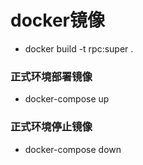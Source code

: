 
# docker镜像
- docker build -t rpc:super .

### 正式环境部署镜像
- docker-compose up

### 正式环境停止镜像
- docker-compose down